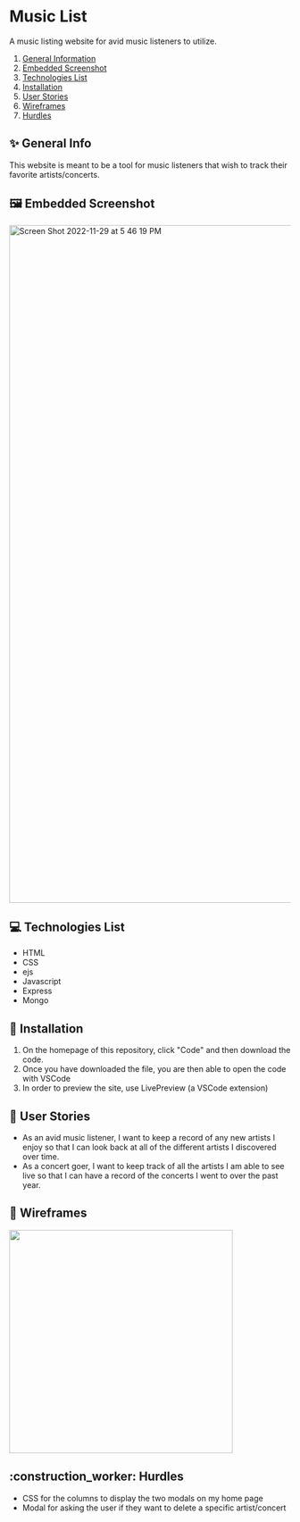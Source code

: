 # Music List
A music listing website for avid music listeners to utilize.
1. [General Information](#general-info)
3. [Embedded Screenshot](#screenshot)
4. [Technologies List](#technologies)
5. [Installation](#installation)
6. [User Stories](#user-stories)
7. [Wireframes](#wireframes)
8. [Hurdles](#hurdles)

<h2 id="general-info"> ✨ General Info </h2>

This website is meant to be a tool for music listeners that wish to track their favorite artists/concerts.

<h2 id="screenshot">  🖼️ Embedded Screenshot </h2>
<img width="1214" alt="Screen Shot 2022-11-29 at 5 46 19 PM" src="https://user-images.githubusercontent.com/114965043/204687351-d6c3637e-c6b1-40d3-bc19-a49448bfc3c8.png">


<h2 id="technologies"> 💻 Technologies List </h2>

* HTML
* CSS
* ejs
* Javascript
* Express
* Mongo

<h2 id="installation">🔧 Installation </h2>

1. On the homepage of this repository, click "Code" and then download the code.
2. Once you have downloaded the file, you are then able to open the code with VSCode
3. In order to preview the site, use LivePreview (a VSCode extension)

<h2 id="user-stories">💬 User Stories </h2>

* As an avid music listener, I want to keep a record of any new artists I enjoy so that I can look back at all of the different artists I discovered over time.
* As a concert goer, I want to keep track of all the artists I am able to see live so that I can have a record of the concerts I went to over the past year.

<h2 id="wireframes">📸 Wireframes </h2>
<img width ="400" src="https://user-images.githubusercontent.com/114965043/202782295-a34e4c76-37e2-459b-a001-ba48f4811f7b.png">



<h2 id="hurdles">:construction_worker: Hurdles </h2>

* CSS for the columns to display the two modals on my home page 
* Modal for asking the user if they want to delete a specific artist/concert


